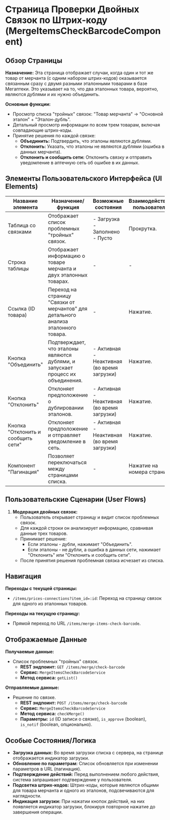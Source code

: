 # Страница Проверки Двойных Связок по Штрих-коду (MergeItemsCheckBarcodeComponent)

## Обзор Страницы

**Назначение:** Эта страница отображает случаи, когда один и тот же товар от мерчанта (с одним набором штрих-кодов) оказывается связанным сразу с двумя разными эталонными товарами в базе Мегаптеки. Это указывает на то, что два эталонных товара, вероятно, являются дублями и их нужно объединить.

**Основные функции:**
-   Просмотр списка "тройных" связок: "Товар мерчанта" -> "Основной эталон" + "Эталон-дубль".
-   Детальный просмотр информации по всем трем товарам, включая совпадающие штрих-коды.
-   Принятие решения по каждой связке:
    -   **Объединить:** Подтвердить, что эталоны являются дублями.
    -   **Отклонить:** Указать, что эталоны не являются дублями (ошибка в данных мерчанта).
    -   **Отклонить и сообщить сети:** Отклонить связку и отправить уведомление в аптечную сеть об ошибке в их данных.

## Элементы Пользовательского Интерфейса (UI Elements)

| Название элемента | Назначение/функция | Возможные состояния | Взаимодействие пользователя |
| --- | --- | --- | --- |
| Таблица со связками | Отображает список проблемных "тройных" связок. | - Загрузка<br>- Заполнено<br>- Пусто | Прокрутка. |
| Строка таблицы | Отображает информацию о товаре мерчанта и двух эталонных товарах. | - | - |
| Ссылка (ID товара) | Переход на страницу "Связки от мерчантов" для детального анализа эталонного товара. | - | Нажатие. |
| Кнопка "Объединить" | Подтверждает, что эталоны являются дублями, и запускает процесс их объединения. | - Активная<br>- Неактивная (во время загрузки) | Нажатие. |
| Кнопка "Отклонить" | Отклоняет предположение о дублировании эталонов. | - Активная<br>- Неактивная (во время загрузки) | Нажатие. |
| Кнопка "Отклонить и сообщить сети" | Отклоняет предположение и отправляет уведомление в сеть. | - Активная<br>- Неактивная (во время загрузки) | Нажатие. |
| Компонент "Пагинация" | Позволяет переключаться между страницами списка. | - | Нажатие на номера страниц. |

## Пользовательские Сценарии (User Flows)

1.  **Модерация двойных связок:**
    -   Пользователь открывает страницу и видит список проблемных связок.
    -   Для каждой строки он анализирует информацию, сравнивая данные трех товаров.
    -   Принимает решение:
        -   Если эталоны - дубли, нажимает "Объединить".
        -   Если эталоны - не дубли, а ошибка в данных сети, нажимает "Отклонить" или "Отклонить и сообщить сети".
    -   После принятия решения проблемная связка исчезает из списка.

## Навигация

**Переходы с текущей страницы:**
-   `/items/prices-connections?item_id=:id`: Переход на страницу связок для одного из эталонных товаров.

**Переходы на текущую страницу:**
-   Прямой переход по URL `/items/merge-items-check-barcode`.

## Отображаемые Данные

**Получаемые данные:**
-   Список проблемных "тройных" связок.
    -   **REST эндпоинт:** `GET /items/merge/check-barcode`
    -   **Сервис:** `MergeItemsCheckBarcodeService`
    -   **Метод сервиса:** `getList()`

**Отправляемые данные:**
-   Решение по связке.
    -   **REST эндпоинт:** `POST /items/merge/check-barcode`
    -   **Сервис:** `MergeItemsCheckBarcodeService`
    -   **Метод сервиса:** `checkMerge()`
    -   **Параметры:** `id` (ID записи о связке), `is_approve` (boolean), `is_notif` (boolean, опционально).

## Особые Состояния/Логика

-   **Загрузка данных:** Во время загрузки списка с сервера, на странице отображается индикатор загрузки.
-   **Обновление по параметрам:** Список обновляется при изменении параметров в URL (пагинация).
-   **Подтверждение действий:** Перед выполнением любого действия, система запрашивает подтверждение у пользователя.
-   **Подсветка штрих-кодов:** Штрих-коды, которые являются общими для товара мерчанта и одного из эталонов, подсвечиваются для наглядности.
-   **Индикация загрузки:** При нажатии кнопок действий, на них появляется индикатор загрузки, блокируя повторное нажатие до завершения операции.
